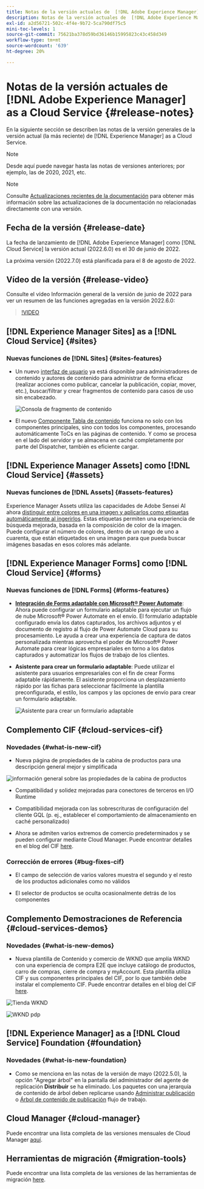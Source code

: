 ```yaml
---
title: Notas de la versión actuales de  [!DNL Adobe Experience Manager]  as a Cloud Service.
description: Notas de la versión actuales de  [!DNL Adobe Experience Manager]  as a Cloud Service.
exl-id: a2d56721-502c-4f4e-9b72-5ca790df75c5
mini-toc-levels: 1
source-git-commit: 75621ba378d59bd36146b15995823c43c458d349
workflow-type: tm+mt
source-wordcount: '639'
ht-degree: 20%

---
```



# Notas de la versión actuales de [!DNL Adobe Experience Manager] as a Cloud Service {#release-notes}

En la siguiente sección se describen las notas de la versión generales de la versión actual (la más reciente) de [!DNL Experience Manager] as a Cloud Service.

>[!NOTE]
>
>Desde aquí puede navegar hasta las notas de versiones anteriores; por ejemplo, las de 2020, 2021, etc.

>[!NOTE]
>
>Consulte [Actualizaciones recientes de la documentación](https://experienceleague.adobe.com/docs/experience-manager-release-information/aem-release-updates/doc-updates/documentation-updates.html?lang=es) para obtener más información sobre las actualizaciones de la documentación no relacionadas directamente con una versión.

## Fecha de la versión {#release-date}

La fecha de lanzamiento de [!DNL Adobe Experience Manager] como [!DNL Cloud Service] la versión actual (2022.6.0) es el 30 de junio de 2022.

La próxima versión (2022.7.0) está planificada para el 8 de agosto de 2022.

## Vídeo de la versión {#release-video}

Consulte el vídeo Información general de la versión de junio de 2022 para ver un resumen de las funciones agregadas en la versión 2022.6.0:

>[!VIDEO](https://video.tv.adobe.com/v/344308/?quality=12)

## [!DNL Experience Manager Sites] as a [!DNL Cloud Service] {#sites}

### Nuevas funciones de [!DNL Sites] {#sites-features}

* Un nuevo [interfaz de usuario](/help/sites-cloud/administering/content-fragments/content-fragments-console.md) ya está disponible para administradores de contenido y autores de contenido para administrar de forma eficaz (realizar acciones como publicar, cancelar la publicación, copiar, mover, etc.), buscar/filtrar y crear fragmentos de contenido para casos de uso sin encabezado.

   ![Consola de fragmento de contenido](/help/release-notes/assets/cf-ui.png)

* El nuevo [Componente Tabla de contenido](https://experienceleague.adobe.com/docs/experience-manager-core-components/using/components/tableofcontents.html) funciona no solo con los componentes principales, sino con todos los componentes, procesando automáticamente ToCs en las páginas de contenido. Y como se procesa en el lado del servidor y se almacena en caché completamente por parte del Dispatcher, también es eficiente cargar.

## [!DNL Experience Manager Assets] como [!DNL Cloud Service] {#assets}

### Nuevas funciones de [!DNL Assets] {#assets-features}

Experience Manager Assets utiliza las capacidades de Adobe Sensei AI ahora [distinguir entre colores en una imagen y aplicarlos como etiquetas automáticamente al ingerirlos](../../assets/color-tag-images.md). Estas etiquetas permiten una experiencia de búsqueda mejorada, basada en la composición de color de la imagen. Puede configurar el número de colores, dentro de un rango de uno a cuarenta, que están etiquetados en una imagen para que pueda buscar imágenes basadas en esos colores más adelante.

## [!DNL Experience Manager Forms] como [!DNL Cloud Service] {#forms}

### Nuevas funciones de [!DNL Forms] {#forms-features}

* **[Integración de Forms adaptable con Microsoft® Power Automate](/help/forms/forms-microsoft-power-automate-integration.md)**: Ahora puede configurar un formulario adaptable para ejecutar un flujo de nube Microsoft® Power Automate en el envío. El formulario adaptable configurado envía los datos capturados, los archivos adjuntos y el documento de registro al flujo de Power Automate Cloud para su procesamiento. Le ayuda a crear una experiencia de captura de datos personalizada mientras aprovecha el poder de Microsoft® Power Automate para crear lógicas empresariales en torno a los datos capturados y automatizar los flujos de trabajo de los clientes.

* **Asistente para crear un formulario adaptable**: Puede utilizar el asistente para usuarios empresariales con el fin de crear Forms adaptable rápidamente. El asistente proporciona un desplazamiento rápido por las fichas para seleccionar fácilmente la plantilla preconfigurada, el estilo, los campos y las opciones de envío para crear un formulario adaptable.

   ![Asistente para crear un formulario adaptable](/help/release-notes/assets/wizard.png)

## Complemento CIF {#cloud-services-cif}

### Novedades {#what-is-new-cif}

* Nueva página de propiedades de la cabina de productos para una descripción general mejor y simplificada

![información general sobre las propiedades de la cabina de productos](/help/assets/CIF/product_cockpit_properties_overview.png)

* Compatibilidad y solidez mejoradas para conectores de terceros en I/O Runtime

* Compatibilidad mejorada con las sobrescrituras de configuración del cliente GQL (p. ej., establecer el comportamiento de almacenamiento en caché personalizado)

* Ahora se admiten varios extremos de comercio predeterminados y se pueden configurar mediante Cloud Manager. Puede encontrar detalles en el blog del CIF [here](https://medium.com/adobetech/use-aem-as-a-cloud-service-with-multiple-adobe-commerce-systems-9295612a9554).


### Corrección de errores {#bug-fixes-cif}

* El campo de selección de varios valores muestra el segundo y el resto de los productos adicionales como no válidos

* El selector de productos se oculta ocasionalmente detrás de los componentes

## Complemento Demostraciones de Referencia {#cloud-services-demos}

### Novedades {#what-is-new-demos}

* Nueva plantilla de Contenido y comercio de WKND que amplía WKND con una experiencia de compra E2E que incluye catálogo de productos, carro de compras, cierre de compra y myAccount. Esta plantilla utiliza CIF y sus componentes principales del CIF, por lo que también debe instalar el complemento CIF. Puede encontrar detalles en el blog del CIF [here](https://medium.com/adobetech/learn-how-to-create-a-shoppable-experience-with-the-new-wknd-reference-site-and-cif-b3b2c161f67e).

![Tienda WKND](/help/assets/CIF/wknd_shop.png)

![WKND pdp](/help/assets/CIF/wknd_pdp.png)

## [!DNL Experience Manager] as a [!DNL Cloud Service] Foundation {#foundation}

### Novedades {#what-is-new-foundation}

* Como se menciona en las notas de la versión de mayo (2022.5.0), la opción &quot;Agregar árbol&quot; en la pantalla del administrador del agente de replicación **Distribuir** se ha eliminado. Los paquetes con una jerarquía de contenido de árbol deben replicarse usando [Administrar publicación](/help/operations/replication.md#manage-publication) o [Árbol de contenido de publicación](/help/operations/replication.md#manage-publication#publish-content-tree-workflow) flujo de trabajo.

## Cloud Manager {#cloud-manager}

Puede encontrar una lista completa de las versiones mensuales de Cloud Manager [aquí](/help/implementing/cloud-manager/release-notes-cloud-manager/release-notes-cm-current.md).

## Herramientas de migración {#migration-tools}

Puede encontrar una lista completa de las versiones de las herramientas de migración [here](/help/journey-migration/release-notes/release-notes-migration-tools-current.md).
